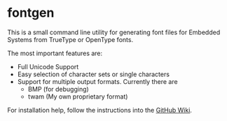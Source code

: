 fontgen
========

This is a small command line utility for generating font files for Embedded Systems from TrueType or OpenType fonts.

The most important features are:

* Full Unicode Support
* Easy selection of character sets or single characters
* Support for multiple output formats. Currently there are
    * BMP (for debugging)
    * twam (My own proprietary format)

For installation help, follow the instructions into the [GitHub Wiki](https://github.com/twam/fontgen/wiki/Installation).
